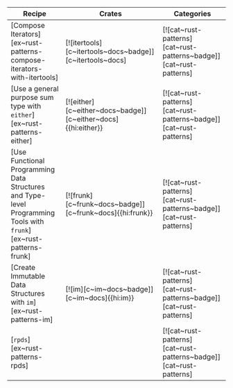 | Recipe | Crates | Categories |
|--------|--------|------------|
| [Compose Iterators][ex~rust-patterns-compose-iterators-with-itertools] | [![itertools][c~itertools~docs~badge]][c~itertools~docs] | [![cat~rust-patterns][cat~rust-patterns~badge]][cat~rust-patterns] |
| [Use a general purpose sum type with `either`][ex~rust-patterns-either] | [![either][c~either~docs~badge]][c~either~docs]{{hi:either}} | [![cat~rust-patterns][cat~rust-patterns~badge]][cat~rust-patterns] |
| [Use Functional Programming Data Structures and Type-level Programming Tools with `frunk`][ex~rust-patterns-frunk] | [![frunk][c~frunk~docs~badge]][c~frunk~docs]{{hi:frunk}} | [![cat~rust-patterns][cat~rust-patterns~badge]][cat~rust-patterns] |
| [Create Immutable Data Structures with `im`][ex~rust-patterns-im] | [![im][c~im~docs~badge]][c~im~docs]{{hi:im}} | [![cat~rust-patterns][cat~rust-patterns~badge]][cat~rust-patterns] |
| [`rpds`][ex~rust-patterns-rpds] | | [![cat~rust-patterns][cat~rust-patterns~badge]][cat~rust-patterns] |
